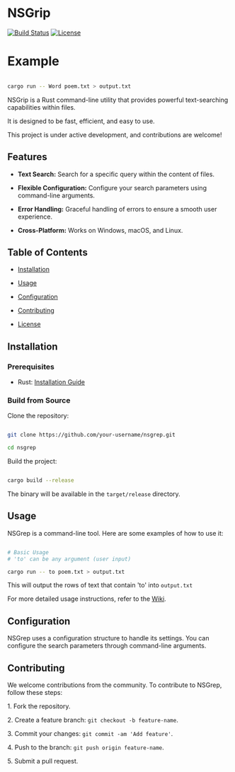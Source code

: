 # NSGrip

[![Build Status](https://travis-ci.org/your-username/nsgrep.svg?branch=main)](https://travis-ci.org/your-username/nsgrep) [![License](https://img.shields.io/badge/license-MIT-blue.svg)](LICENSE)

# Example
```bash

cargo run -- Word poem.txt > output.txt

```

NSGrip is a Rust command-line utility that provides powerful text-searching capabilities within files. 

It is designed to be fast, efficient, and easy to use. 

This project is under active development, and contributions are welcome!

## Features

- **Text Search:** Search for a specific query within the content of files.

- **Flexible Configuration:** Configure your search parameters using command-line arguments.

- **Error Handling:** Graceful handling of errors to ensure a smooth user experience.

- **Cross-Platform:** Works on Windows, macOS, and Linux.

## Table of Contents

- [Installation](#installation)

- [Usage](#usage)

- [Configuration](#configuration)

- [Contributing](#contributing)

- [License](#license)

## Installation

### Prerequisites

- Rust: [Installation Guide](https://www.rust-lang.org/tools/install)

### Build from Source

Clone the repository:

```bash

git clone https://github.com/your-username/nsgrep.git

cd nsgrep

```

Build the project:

```bash

cargo build --release

```

The binary will be available in the `target/release` directory.

## Usage

NSGrep is a command-line tool. Here are some examples of how to use it:

```bash

# Basic Usage
# 'to' can be any argument (user input)

cargo run -- to poem.txt > output.txt

```
This will output the rows of text that contain 'to' into `output.txt`

For more detailed usage instructions, refer to the [Wiki](https://github.com/your-username/nsgrep/wiki).

## Configuration

NSGrep uses a configuration structure to handle its settings. You can configure the search parameters through command-line arguments.

## Contributing

We welcome contributions from the community. To contribute to NSGrep, follow these steps:

1\. Fork the repository.

2\. Create a feature branch: `git checkout -b feature-name`.

3\. Commit your changes: `git commit -am 'Add feature'`.

4\. Push to the branch: `git push origin feature-name`.

5\. Submit a pull request.
